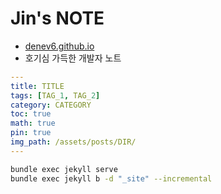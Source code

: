 # Jin's NOTE

- [denev6.github.io](https://denev6.github.io/)
- 호기심 가득한 개발자 노트

```yml
---
title: TITLE
tags: [TAG_1, TAG_2]
category: CATEGORY
toc: true
math: true
pin: true
img_path: /assets/posts/DIR/
---
```

```sh
bundle exec jekyll serve
bundle exec jekyll b -d "_site" --incremental
```
